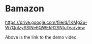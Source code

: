 # Bamazon

https://drive.google.com/file/d/1KMg3u-W7QqlzySSINe6QWEkR2SNtuTea/view

Above is the link to the demo video. 
